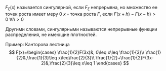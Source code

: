 $F_\xi(x)$ называется сингулярной, если $F_\xi$ непрерывна, но множество ее точек роста имеет меру $0$
$x$ - точка роста $F$, если $F(x+h)-F(x-h)>0\ \forall h>0$

Другими словами, сингулярными называются непрерывные функции распределения, не имеющие плотностей.

Пример: Канторова лестница
$$
F(x)=\begin{cases}
\frac{1}{2}F(3x)&, 0\leq x\leq \frac{1}{3}\\
\frac{1}{2}&,\frac{1}{3}\leq x\leq\frac{2}{3}\\
\frac{1}{2}+\frac{1}{2}F(3x-2)&,\frac{2}{3}\leq x\leq 1
\end{cases}
$$